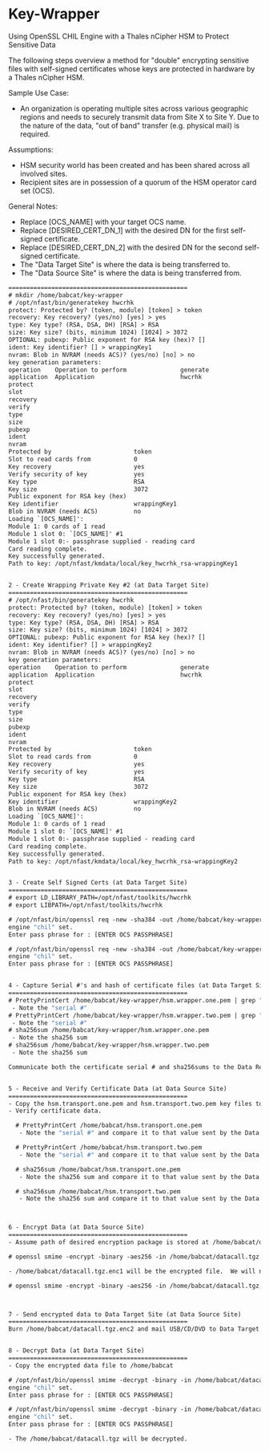 # Key-Wrapper
Using OpenSSL CHIL Engine with a Thales nCipher HSM to Protect Sensitive Data

The following steps overview a method for "double" encrypting sensitive files with self-signed certificates whose keys are protected in hardware by a Thales nCipher HSM.

Sample Use Case:
- An organization is operating multiple sites across various geographic regions and needs to securely transmit data from Site X to Site Y. Due to the nature of the data, "out of band" transfer (e.g. physical mail) is required.

Assumptions:
- HSM security world has been created and has been shared across all involved sites.
- Recipient sites are in possession of a quorum of the HSM operator card set (OCS). 

General Notes:
- Replace [OCS_NAME] with your target OCS name.
- Replace [DESIRED_CERT_DN_1] with the desired DN for the first self-signed certificate.
- Replace [DESIRED_CERT_DN_2] with the desired DN for the second self-signed certificate.
- The "Data Target Site" is where the data is being transferred to.
- The "Data Source Site" is where the data is being transferred from.


````1 - Create "Decryption" Private Key #1 (at Data Target Site)
==================================================
# mkdir /home/babcat/key-wrapper
# /opt/nfast/bin/generatekey hwcrhk
protect: Protected by? (token, module) [token] > token
recovery: Key recovery? (yes/no) [yes] > yes
type: Key type? (RSA, DSA, DH) [RSA] > RSA
size: Key size? (bits, minimum 1024) [1024] > 3072
OPTIONAL: pubexp: Public exponent for RSA key (hex)? []
ident: Key identifier? [] > wrappingKey1
nvram: Blob in NVRAM (needs ACS)? (yes/no) [no] > no
key generation parameters:
operation    Operation to perform               generate
application  Application                        hwcrhk
protect
slot
recovery
verify
type
size
pubexp
ident
nvram
Protected by                       token
Slot to read cards from            0
Key recovery                       yes
Verify security of key             yes
Key type                           RSA
Key size                           3072
Public exponent for RSA key (hex)
Key identifier                     wrappingKey1
Blob in NVRAM (needs ACS)          no
Loading `[OCS_NAME]':
Module 1: 0 cards of 1 read
Module 1 slot 0: `[OCS_NAME]' #1
Module 1 slot 0:- passphrase supplied - reading card
Card reading complete.
Key successfully generated.
Path to key: /opt/nfast/kmdata/local/key_hwcrhk_rsa-wrappingKey1


2 - Create Wrapping Private Key #2 (at Data Target Site)
==================================================
# /opt/nfast/bin/generatekey hwcrhk
protect: Protected by? (token, module) [token] > token
recovery: Key recovery? (yes/no) [yes] > yes
type: Key type? (RSA, DSA, DH) [RSA] > RSA
size: Key size? (bits, minimum 1024) [1024] > 3072
OPTIONAL: pubexp: Public exponent for RSA key (hex)? []
ident: Key identifier? [] > wrappingKey2
nvram: Blob in NVRAM (needs ACS)? (yes/no) [no] > no
key generation parameters:
operation    Operation to perform               generate
application  Application                        hwcrhk
protect
slot
recovery
verify
type
size
pubexp
ident
nvram
Protected by                       token
Slot to read cards from            0
Key recovery                       yes
Verify security of key             yes
Key type                           RSA
Key size                           3072
Public exponent for RSA key (hex)
Key identifier                     wrappingKey2
Blob in NVRAM (needs ACS)          no
Loading `[OCS_NAME]':
Module 1: 0 cards of 1 read
Module 1 slot 0: `[OCS_NAME]' #1
Module 1 slot 0:- passphrase supplied - reading card
Card reading complete.
Key successfully generated.
Path to key: /opt/nfast/kmdata/local/key_hwcrhk_rsa-wrappingKey2


3 - Create Self Signed Certs (at Data Target Site)
==================================================
# export LD_LIBRARY_PATH=/opt/nfast/toolkits/hwcrhk
# export LIBPATH=/opt/nfast/toolkits/hwcrhk

# /opt/nfast/bin/openssl req -new -sha384 -out /home/babcat/key-wrapper/hsm.wrapper.one.pem -days 365 -x509 -subj "[DESIRED_CERT_DN_1]" -engine chil -keyform engine -key wrappingKey1 -config /opt/nfast/lib/ssleay/openssl.cnf
engine "chil" set.
Enter pass phrase for : [ENTER OCS PASSPHRASE]

# /opt/nfast/bin/openssl req -new -sha384 -out /home/babcat/key-wrapper/hsm.wrapper.two.pem -days 365 -x509 -subj "[DESIRED_CERT_DN_2]" -engine chil -keyform engine -key wrappingKey2 -config /opt/nfast/lib/ssleay/openssl.cnf
engine "chil" set.
Enter pass phrase for : [ENTER OCS PASSPHRASE]


4 - Capture Serial #'s and hash of certificate files (at Data Target Site)
==================================================
# PrettyPrintCert /home/babcat/key-wrapper/hsm.wrapper.one.pem | grep "Serial"
 - Note the "serial #"
# PrettyPrintCert /home/babcat/key-wrapper/hsm.wrapper.two.pem | grep "Serial"
 - Note the "serial #"
# sha256sum /home/babcat/key-wrapper/hsm.wrapper.one.pem
 - Note the sha256 sum
# sha256sum /home/babcat/key-wrapper/hsm.wrapper.two.pem
 - Note the sha256 sum

Communicate both the certificate serial # and sha256sums to the Data Recipient Site.


5 - Receive and Verify Certificate Data (at Data Source Site)
==================================================
- Copy the hsm.transport.one.pem and hsm.transport.two.pem key files to a known location (e.g. /home/babcat)
- Verify certificate data.

  # PrettyPrintCert /home/babcat/hsm.transport.one.pem
   - Note the "serial #" and compare it to that value sent by the Data Target Site.  Ensure values are identical.

  # PrettyPrintCert /home/babcat/hsm.transport.two.pem
   - Note the "serial #" and compare it to that value sent by the Data Target Site.  Ensure values are identical.

  # sha256sum /home/babcat/hsm.transport.one.pem
   - Note the sha256 sum and compare it to that value sent by the Data Target Site.  Ensure values are identical.

  # sha256sum /home/babcat/hsm.transport.two.pem
   - Note the sha256 sum and compare it to that value sent by the Data Target Site.   Ensure values are identical.



6 - Encrypt Data (at Data Source Site)
==================================================
- Assume path of desired encryption package is stored at /home/babcat/datacall.tgz

# openssl smime -encrypt -binary -aes256 -in /home/babcat/datacall.tgz -out /home/babcat/datacall.tgz.enc1 -outform DER /home/babcat/hsm.transport.one.pem

- /home/babcat/datacall.tgz.enc1 will be the encrypted file.  We will now encrypt this again to complete the "double wrap".

# openssl smime -encrypt -binary -aes256 -in /home/babcat/datacall.tgz.enc1 -out /home/babcat/datacall.enc2 -outform DER /home/babcat/hsm.transport.two.pem



7 - Send encrypted data to Data Target Site (at Data Source Site)
==================================================
Burn /home/babcat/datacall.tgz.enc2 and mail USB/CD/DVD to Data Target Site


8 - Decrypt Data (at Data Target Site)
==================================================
- Copy the encrypted data file to /home/babcat

# /opt/nfast/bin/openssl smime -decrypt -binary -in /home/babcat/datacall.tgz.enc2 -inform DER -out /home/babcat/datacall.tgz.enc1 -engine chil -keyform engine -inkey wrappingKey2
engine "chil" set.
Enter pass phrase for : [ENTER OCS PASSPHRASE]

# /opt/nfast/bin/openssl smime -decrypt -binary -in /home/babcat/datacall.tgz.enc1 -inform DER -out /home/babcat/datacall.tgz -engine chil -keyform engine -inkey wrappingKey1
engine "chil" set.
Enter pass phrase for : [ENTER OCS PASSPHRASE]

- The /home/babcat/datacall.tgz will be decrypted.
````
